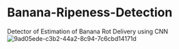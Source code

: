 # Banana-Ripeness-Detection
Detector of Estimation of Banana Rot Delivery using CNN
![9ad05ede-c3b2-44a2-8c94-7c6cbd14171d](https://github.com/macreai/Banana-Ripeness-Detection/assets/76419622/837782b9-3c79-4a2a-b861-82ba8366cb34)
